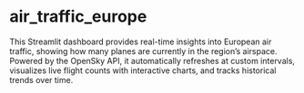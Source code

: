 # air_traffic_europe
This Streamlit dashboard provides real-time insights into European air traffic, showing how many planes are currently in the region’s airspace. Powered by the OpenSky API, it automatically refreshes at custom intervals, visualizes live flight counts with interactive charts, and tracks historical trends over time.

